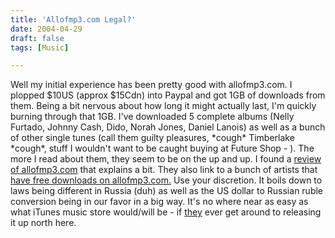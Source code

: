 ```yaml
---
title: 'Allofmp3.com Legal?'
date: 2004-04-29
draft: false
tags: [Music]

---
```


Well my initial experience has been pretty good with allofmp3.com. I plopped $10US (approx $15Cdn) into Paypal and got 1GB of downloads from them. Being a bit nervous about how long it might actually last, I'm quickly burning through that 1GB. I've downloaded 5 complete albums (Nelly Furtado, Johnny Cash, Dido, Norah Jones, Daniel Lanois) as well as a bunch of other single tunes (call them guilty pleasures, \*cough\* Timberlake \*cough\*, stuff I wouldn't want to be caught buying at Future Shop - ). The more I read about them, they seem to be on the up and up. I found a [review of allofmp3.com](http://www.museekster.com/allofmp3info.htm) that explains a bit. They also link to a bunch of artists that [have free downloads on allofmp3.com.](http://www.museekster.com/allofmp3free.htm) Use your discretion. It boils down to laws being different in Russia (duh) as well as the US dollar to Russian ruble conversion being in our favor in a big way. It's no where near as easy as what iTunes music store would/will be - if [they](http://www.apple.com) ever get around to releasing it up north here.